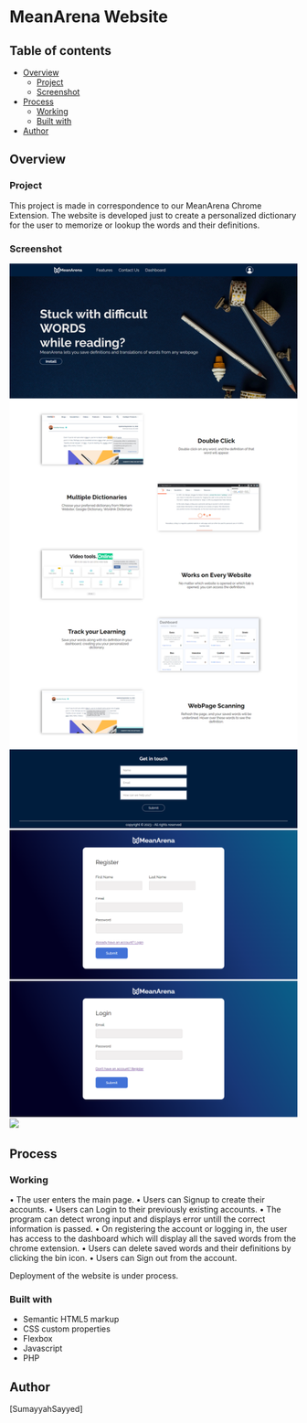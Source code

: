 # MeanArena Website

## Table of contents

- [Overview](#overview)
  - [Project](#project)
  - [Screenshot](#screenshot)
- [Process](#process)
  - [Working](#working)
  - [Built with](#built-with)
- [Author](#author)

## Overview

### Project

This project is made in correspondence to our MeanArena Chrome Extension. The website is developed just to create a personalized dictionary for the user to memorize or lookup the words and their definitions.

### Screenshot

![](My-Design/Frontpage.png)
![](My-Design/Register.png)
![](My-Design/Login.png)
![](My-Design/Dasboard.png)

## Process

### Working

•	The user enters the main page.
•	Users can Signup to create their accounts.
•	Users can Login to their previously existing accounts.
•	The program can detect wrong input and displays error untill the correct information is passed.
•	On registering the account or logging in, the user has access to the dashboard which will display all the saved words from the chrome extension.
•	Users can delete saved words and their definitions by clicking the bin icon.
•	Users can Sign out from the account.

Deployment of the website is under process. 

### Built with

- Semantic HTML5 markup
- CSS custom properties
- Flexbox
- Javascript
- PHP

## Author

[SumayyahSayyed]
